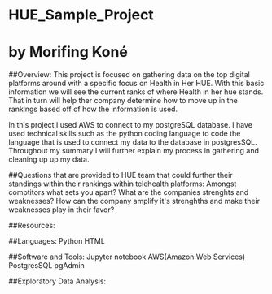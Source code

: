 # HUE_Sample_Project 
# by Morifing Koné

##Overview: 
This project is focused on gathering data on the top digital platforms around with a specific focus on Health in Her HUE. With this basic information we will see the current ranks of where Health in her hue stands. That in turn will help ther company determine how to move up in the rankings based off of how the information is used.

In this project I used AWS to connect to my postgreSQL database. I have used technical skills such as the python coding language to code the language that is used to connect my data to the database in postgresSQL. Throughout my summary I will further explain my process in gathering and cleaning up up my data.

##Questions that are provided to HUE team that could further their standings within their rankings within telehealth platforms:
Amongst comptitors what sets you apart? 
What are the companies strenghts and weaknesses? 
How can the company amplify it's strenghths and make their weaknesses play in their favor? 

##Resources: 

##Languages: 
Python 
HTML

##Software and Tools: 
Jupyter notebook
AWS(Amazon Web Services) 
PostgresSQL
pgAdmin 

##Exploratory Data Analysis: 



